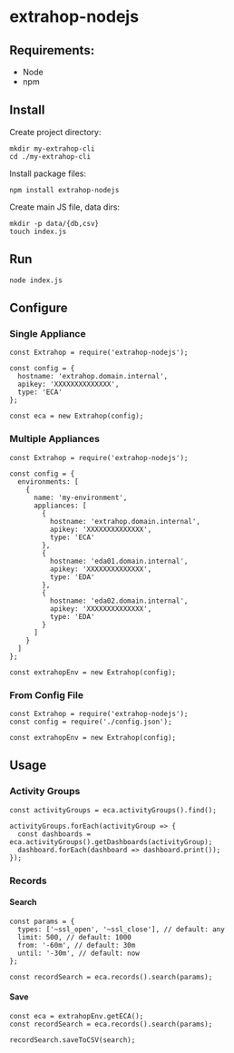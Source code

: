# extrahop-nodejs

## Requirements:
- Node
- npm

## Install

Create project directory:
```
mkdir my-extrahop-cli
cd ./my-extrahop-cli
```

Install package files:
```
npm install extrahop-nodejs
```

Create main JS file, data dirs:
```
mkdir -p data/{db,csv}
touch index.js
```

## Run
```
node index.js
```

## Configure
### Single Appliance
```
const Extrahop = require('extrahop-nodejs');

const config = {
  hostname: 'extrahop.domain.internal',
  apikey: 'XXXXXXXXXXXXXX',
  type: 'ECA'
};

const eca = new Extrahop(config);
```

### Multiple Appliances
```
const Extrahop = require('extrahop-nodejs');

const config = {
  environments: [
    {
      name: 'my-environment',
      appliances: [
        {
          hostname: 'extrahop.domain.internal',
          apikey: 'XXXXXXXXXXXXXX',
          type: 'ECA'
        },
        {
          hostname: 'eda01.domain.internal',
          apikey: 'XXXXXXXXXXXXXX',
          type: 'EDA'
        },
        {
          hostname: 'eda02.domain.internal',
          apikey: 'XXXXXXXXXXXXXX',
          type: 'EDA'
        }
      ]
    }
  ]
};

const extrahopEnv = new Extrahop(config);
```

### From Config File
```
const Extrahop = require('extrahop-nodejs');
const config = require('./config.json');

const extrahopEnv = new Extrahop(config);
```

## Usage

### Activity Groups
```
const activityGroups = eca.activityGroups().find();

activityGroups.forEach(activityGroup => {
  const dashboards = eca.activityGroups().getDashboards(activityGroup);
  dashboard.forEach(dashboard => dashboard.print());
});
```

### Records
#### Search
```
const params = {
  types: ['~ssl_open', '~ssl_close'], // default: any
  limit: 500, // default: 1000
  from: '-60m', // default: 30m
  until: '-30m', // default: now
};

const recordSearch = eca.records().search(params);
```

#### Save
```
const eca = extrahopEnv.getECA();
const recordSearch = eca.records().search(params);

recordSearch.saveToCSV(search);
```


